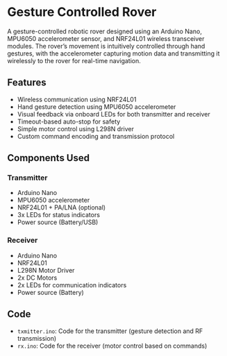 # Gesture Controlled Rover

A gesture-controlled robotic rover designed using an Arduino Nano, MPU6050 accelerometer sensor, and NRF24L01 wireless transceiver modules. The rover’s movement is intuitively controlled through hand gestures, with the accelerometer capturing motion data and transmitting it wirelessly to the rover for real-time navigation.

## Features

- Wireless communication using NRF24L01
- Hand gesture detection using MPU6050 accelerometer
- Visual feedback via onboard LEDs for both transmitter and receiver
- Timeout-based auto-stop for safety
- Simple motor control using L298N driver
- Custom command encoding and transmission protocol

## Components Used

### Transmitter

- Arduino Nano
- MPU6050 accelerometer
- NRF24L01 + PA/LNA (optional)
- 3x LEDs for status indicators
- Power source (Battery/USB)

### Receiver

- Arduino Nano
- NRF24L01
- L298N Motor Driver
- 2x DC Motors
- 2x LEDs for communication indicators
- Power source (Battery)

## Code

- `txmitter.ino`: Code for the transmitter (gesture detection and RF transmission)
- `rx.ino`: Code for the receiver (motor control based on commands)
